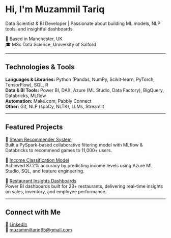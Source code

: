 # Hi, I'm Muzammil Tariq

Data Scientist & BI Developer | Passionate about building ML models, NLP tools, and insightful dashboards.

📍 Based in Manchester, UK  
🎓 MSc Data Science, University of Salford

---

## Technologies & Tools

**Languages & Libraries:** Python (Pandas, NumPy, Scikit-learn, PyTorch, TensorFlow), SQL, R  
**Data & BI Tools:** Power BI, DAX, Azure (ML Studio, Data Factory), BigQuery, Databricks, MLflow  
**Automation:** Make.com, Pabbly Connect  
**Other:** Git, NLP (spaCy, NLTK), LLMs, Streamlit

---

## Featured Projects

🔹 [Steam Recommender System](https://github.com/muzammiltariq95/steam-recommender-system)  
Built a PySpark-based collaborative filtering model with MLflow & Databricks to recommend games to 11,000+ users.

🔹 [Income Classification Model](https://github.com/muzammiltariq95/income-classification)  
Achieved 87.2% accuracy by predicting income levels using Azure ML Studio, SQL, and feature engineering.

🔹 [Restaurant Insights Dashboards](https://github.com/muzammiltariq95/restaurant-powerbi-dashboard)  
Power BI dashboards built for 23+ restaurants, delivering real-time insights on sales, inventory, and employee performance.

---

## Connect with Me

📍 [LinkedIn](https://www.linkedin.com/in/muzammildoesai)  
📧 muzammiltariq95@gmail.com  
